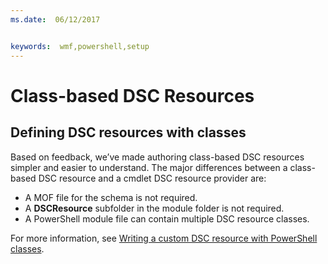 ```yaml
---
ms.date:  06/12/2017


keywords:  wmf,powershell,setup
---
```


# Class-based DSC Resources

## Defining DSC resources with classes

Based on feedback, we’ve made authoring class-based DSC resources simpler and easier to understand.
The major differences between a class-based DSC resource and a cmdlet DSC resource provider are:

* A MOF file for the schema is not required.
* A **DSCResource** subfolder in the module folder is not required.
* A PowerShell module file can contain multiple DSC resource classes.

For more information, see [Writing a custom DSC resource with PowerShell classes](https://msdn.microsoft.com/powershell/dsc/authoringresource).
